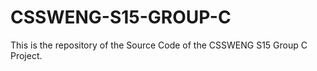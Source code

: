 # CSSWENG-S15-GROUP-C
This is the repository of the Source Code of the CSSWENG S15 Group C Project.
